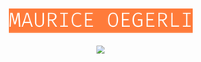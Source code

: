 <h1 align="center"><img width="369" height="49" src="./image.png" style="color: white;font-size: 24.5px;line-height: 49px;text-align: center;background-color: #ff6600;"></h1>

<p align="center">
<img src="https://github-readme-stats.vercel.app/api?username=mauriceoegerli&bg_color=transparent&text_color=1e1e1e&icon_color=ff6600&show_icons=true&hide_title=true&hide_rank=true&line_height=30">
</p>
